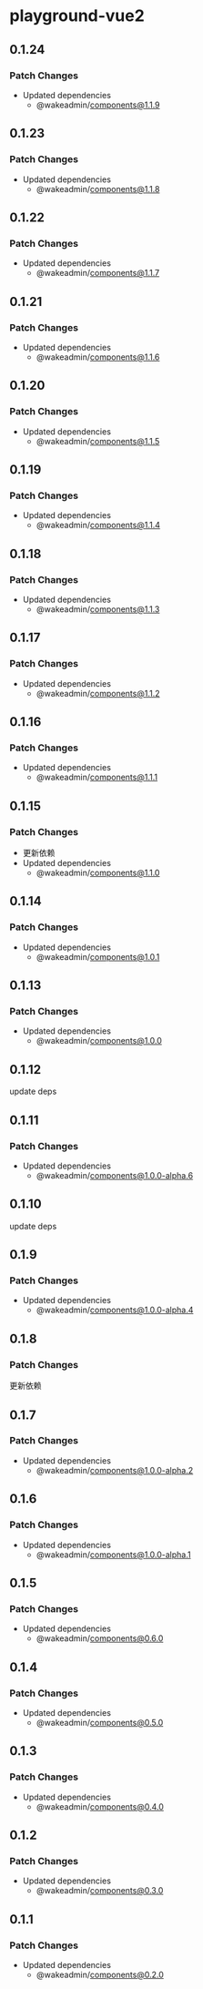 # playground-vue2

## 0.1.24

### Patch Changes

- Updated dependencies
  - @wakeadmin/components@1.1.9

## 0.1.23

### Patch Changes

- Updated dependencies
  - @wakeadmin/components@1.1.8

## 0.1.22

### Patch Changes

- Updated dependencies
  - @wakeadmin/components@1.1.7

## 0.1.21

### Patch Changes

- Updated dependencies
  - @wakeadmin/components@1.1.6

## 0.1.20

### Patch Changes

- Updated dependencies
  - @wakeadmin/components@1.1.5

## 0.1.19

### Patch Changes

- Updated dependencies
  - @wakeadmin/components@1.1.4

## 0.1.18

### Patch Changes

- Updated dependencies
  - @wakeadmin/components@1.1.3

## 0.1.17

### Patch Changes

- Updated dependencies
  - @wakeadmin/components@1.1.2

## 0.1.16

### Patch Changes

- Updated dependencies
  - @wakeadmin/components@1.1.1

## 0.1.15

### Patch Changes

- 更新依赖
- Updated dependencies
  - @wakeadmin/components@1.1.0

## 0.1.14

### Patch Changes

- Updated dependencies
  - @wakeadmin/components@1.0.1

## 0.1.13

### Patch Changes

- Updated dependencies
  - @wakeadmin/components@1.0.0

## 0.1.12

update deps

## 0.1.11

### Patch Changes

- Updated dependencies
  - @wakeadmin/components@1.0.0-alpha.6

## 0.1.10

update deps

## 0.1.9

### Patch Changes

- Updated dependencies
  - @wakeadmin/components@1.0.0-alpha.4

## 0.1.8

### Patch Changes

更新依赖

## 0.1.7

### Patch Changes

- Updated dependencies
  - @wakeadmin/components@1.0.0-alpha.2

## 0.1.6

### Patch Changes

- Updated dependencies
  - @wakeadmin/components@1.0.0-alpha.1

## 0.1.5

### Patch Changes

- Updated dependencies
  - @wakeadmin/components@0.6.0

## 0.1.4

### Patch Changes

- Updated dependencies
  - @wakeadmin/components@0.5.0

## 0.1.3

### Patch Changes

- Updated dependencies
  - @wakeadmin/components@0.4.0

## 0.1.2

### Patch Changes

- Updated dependencies
  - @wakeadmin/components@0.3.0

## 0.1.1

### Patch Changes

- Updated dependencies
  - @wakeadmin/components@0.2.0
